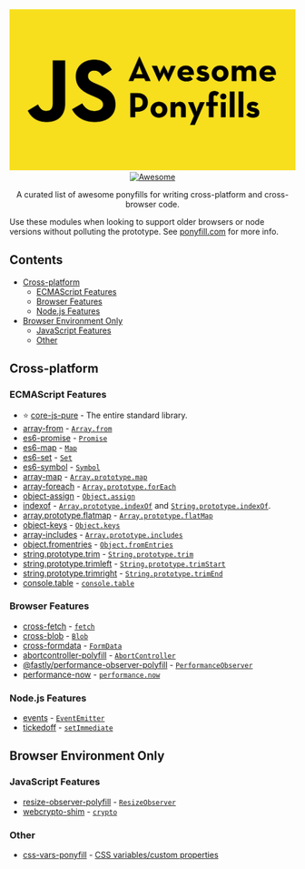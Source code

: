 <div align="center">
  <img src="media/Title.svg"/>
  <br>
  <a href="https://awesome.re">
	  <img src="https://awesome.re/badge-flat.svg" alt="Awesome">
  </a>
  <p>A curated list of awesome ponyfills for writing cross-platform and cross-browser code.</p>
</div>

Use these modules when looking to support older browsers or node versions without polluting the prototype. See [ponyfill.com](https://ponyfill.com) for more info.

## Contents

- [Cross-platform](#cross-platform)
  - [ECMAScript Features](#ecmascript-features)
  - [Browser Features](#browser-features)
  - [Node.js Features](#nodejs-features)
- [Browser Environment Only](#browser-environment-only)
  - [JavaScript Features](#javascript-features)
  - [Other](#other)

## Cross-platform

### ECMAScript Features

- ⭐️ [core-js-pure](https://github.com/zloirock/core-js) - The entire standard library.
- [array-from](https://github.com/studio-b12/array-from) - [`Array.from`](https://developer.mozilla.org/en-US/docs/Web/JavaScript/Reference/Global_Objects/Array/from)
- [es6-promise](https://github.com/stefanpenner/es6-promise) - [`Promise`](https://developer.mozilla.org/en-US/docs/Web/JavaScript/Reference/Global_Objects/Promise)
- [es6-map](https://github.com/medikoo/es6-map) - [`Map`](https://developer.mozilla.org/en-US/docs/Web/JavaScript/Reference/Global_Objects/Map)
- [es6-set](https://github.com/medikoo/es6-set) - [`Set`](https://developer.mozilla.org/en-US/docs/Web/JavaScript/Reference/Global_Objects/Set)
- [es6-symbol](https://github.com/medikoo/es6-symbol) - [`Symbol`](https://developer.mozilla.org/en-US/docs/Web/JavaScript/Reference/Global_Objects/Symbol)
- [array-map](https://github.com/substack/array-map) - [`Array.prototype.map`](https://developer.mozilla.org/en-US/docs/Web/JavaScript/Reference/Global_Objects/Array/map)
- [array-foreach](https://github.com/twada/array-foreach) - [`Array.prototype.forEach`](https://developer.mozilla.org/en-US/docs/Web/JavaScript/Reference/Global_Objects/Array/forEach)
- [object-assign](https://github.com/sindresorhus/object-assign) - [`Object.assign`](https://developer.mozilla.org/en-US/docs/Web/JavaScript/Reference/Global_Objects/Object/assign)
- [indexof](https://github.com/component/indexof) - [`Array.prototype.indexOf`](https://developer.mozilla.org/en-US/docs/Web/JavaScript/Reference/Global_Objects/Array/indexOf) and [`String.prototype.indexOf`](https://developer.mozilla.org/en-US/docs/Web/JavaScript/Reference/Global_Objects/String/indexOf).
- [array.prototype.flatmap](https://github.com/es-shims/Array.prototype.flatMap) - [`Array.prototype.flatMap`](https://developer.mozilla.org/en-US/docs/Web/JavaScript/Reference/Global_Objects/Array/flatMap)
- [object-keys](https://github.com/ljharb/object-keys) - [`Object.keys`](https://developer.mozilla.org/en-US/docs/Web/JavaScript/Reference/Global_Objects/Object/keys)
- [array-includes](https://github.com/es-shims/array-includes) - [`Array.prototype.includes`](https://developer.mozilla.org/en-US/docs/Web/JavaScript/Reference/Global_Objects/Array/includes)
- [object.fromentries](https://github.com/es-shims/Object.fromEntries) - [`Object.fromEntries`](https://developer.mozilla.org/en-US/docs/Web/JavaScript/Reference/Global_Objects/Object/fromEntries)
- [string.prototype.trim](https://github.com/es-shims/String.prototype.trim) - [`String.prototype.trim`](https://developer.mozilla.org/en-US/docs/Web/JavaScript/Reference/Global_Objects/String/Trim)
- [string.prototype.trimleft](https://github.com/es-shims/String.prototype.trimleft) - [`String.prototype.trimStart`](https://developer.mozilla.org/en-US/docs/Web/JavaScript/Reference/Global_Objects/String/TrimStart)
- [string.prototype.trimright](https://github.com/es-shims/String.prototype.trimright) - [`String.prototype.trimEnd`](https://developer.mozilla.org/en-US/docs/Web/JavaScript/Reference/Global_Objects/String/TrimEnd)
- [console.table](https://github.com/bahmutov/console.table) - [`console.table`](https://developer.mozilla.org/en-US/docs/Web/API/Console/table)

### Browser Features

- [cross-fetch](https://github.com/lquixada/cross-fetch) - [`fetch`](https://developer.mozilla.org/en-US/docs/Web/API/Fetch_API)
- [cross-blob](https://github.com/Richienb/cross-blob) - [`Blob`](https://developer.mozilla.org/en-US/docs/Web/API/Blob)
- [cross-formdata](https://github.com/Richienb/cross-formdata) - [`FormData`](https://developer.mozilla.org/en-US/docs/Web/API/FormData)
- [abortcontroller-polyfill](https://github.com/mo/abortcontroller-polyfill) - [`AbortController`](https://developer.mozilla.org/en-US/docs/Web/API/AbortController)
- [@fastly/performance-observer-polyfill](https://github.com/fastly/performance-observer-polyfill) - [`PerformanceObserver`](https://developer.mozilla.org/en-US/docs/Web/API/PerformanceObserver)
- [performance-now](https://github.com/braveg1rl/performance-now) - [`performance.now`](https://developer.mozilla.org/en-US/docs/Web/API/Performance/now)

### Node.js Features

- [events](https://github.com/Gozala/events) - [`EventEmitter`](https://nodejs.org/api/events.html#events_class_eventemitter)
- [tickedoff](https://github.com/jamiebuilds/tickedoff) - [`setImmediate`](https://nodejs.org/api/timers.html#timers_setimmediate_callback_args)

## Browser Environment Only

### JavaScript Features

- [resize-observer-polyfill](https://github.com/que-etc/resize-observer-polyfill) - [`ResizeObserver`](https://developer.mozilla.org/en-US/docs/Web/API/ResizeObserver)
- [webcrypto-shim](https://github.com/vibornoff/webcrypto-shim) - [`crypto`](https://developer.mozilla.org/en-US/docs/Web/API/Web_Crypto_API)

### Other

- [css-vars-ponyfill](https://github.com/jhildenbiddle/css-vars-ponyfill/) - [CSS variables/custom properties](https://developer.mozilla.org/en-US/docs/Web/CSS/Using_CSS_custom_properties)
